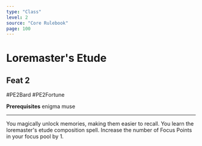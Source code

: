 ```yaml
---
type: "Class"
level: 2
source: "Core Rulebook"
page: 100
---
```

# Loremaster's Etude
## Feat 2
#PE2Bard #PE2Fortune 

**Prerequisites** enigma muse

---
You magically unlock memories, making them easier to recall. You learn the loremaster's etude composition spell. Increase the number of Focus Points in your focus pool by 1.